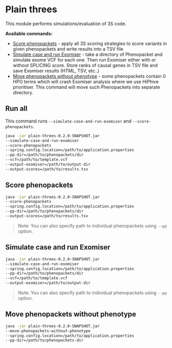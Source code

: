 # Plain threes

This module performs simulations/evaluation of 3S code.

**Available commands:**
- [Score phenopackets](#Score-phenopackets) - apply all 3S scoring strategies to score variants in given phenopackets and write results into a TSV file
- [Simulate case and run Exomiser](#Simulate-case-and-run-Exomiser) - take a directory of Phenopacket and simulate exome VCF for each one. Then run Exomiser either with or without SPLICING score. Store ranks of causal genes in TSV file and save Exomiser results (HTML, TSV, etc..)
- [Move phenopackets without phenotype](#Move-phenopackets-without-phenotype) - some phenopackets contain 0 HPO terms which will crash Exomiser analysis where we use HiPhive prioritiser. This command will move such Phenopackets into separate directory.


## Run all
This command runs `--simulate-case-and-run-exomiser` and `--score-phenopackets`.


```bash
java -jar plain-threes-0.2.0-SNAPSHOT.jar
--simulate-case-and-run-exomiser
--score-phenopackets
--spring.config.location=/path/to/application.properties
--pp-dir=/path/to/phenopackets/dir
--vcf=/path/to/template.vcf
--output-exomiser=/path/to/output-dir
--output-scores=/path/to/results.tsv
```

## Score phenopackets

```bash
java -jar plain-threes-0.2.0-SNAPSHOT.jar
--score-phenopackets
--spring.config.location=/path/to/application.properties
--pp-dir=/path/to/phenopackets/dir
--output-scores=/path/to/results.tsv
``` 
> Note: You can also specify path to individual phenopackets using `--pp` option.
 

## Simulate case and run Exomiser

```bash
java -jar plain-threes-0.2.0-SNAPSHOT.jar
--simulate-case-and-run-exomiser
--spring.config.location=/path/to/application.properties
--pp-dir=/path/to/phenopackets/dir
--vcf=/path/to/template.vcf
--output-exomiser=/path/to/output-dir
```
> Note: You can also specify path to individual phenopackets using `--pp` option.


## Move phenopackets without phenotype

```bash
java -jar plain-threes-0.2.0-SNAPSHOT.jar
--move-phenopackets-without-phenotype
--spring.config.location=/path/to/application.properties
--pp-dir=/path/to/phenopackets-dir
```

